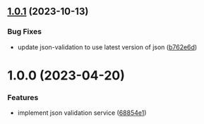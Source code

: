 ## [1.0.1](https://github.com/gravitee-io/gravitee-json-validation/compare/1.0.0...1.0.1) (2023-10-13)


### Bug Fixes

* update json-validation to use latest version of json ([b762e6d](https://github.com/gravitee-io/gravitee-json-validation/commit/b762e6dc5ef9d5e242288267151ceb26d782ab3a))

# 1.0.0 (2023-04-20)


### Features

* implement json validation service ([68854e1](https://github.com/gravitee-io/gravitee-json-validation/commit/68854e1bfc0c70c1fb77261800a6415500c5d199))
